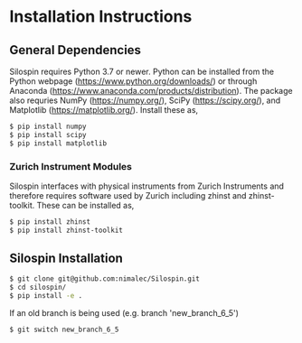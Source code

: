 # Installation Instructions  

## General Dependencies
Silospin requires Python 3.7 or newer. Python can be installed from the Python webpage (https://www.python.org/downloads/) or through Anaconda (https://www.anaconda.com/products/distribution). The package also requries NumPy (https://numpy.org/), SciPy (https://scipy.org/), and Matplotlib (https://matplotlib.org/). Install these as,

```bash
$ pip install numpy
$ pip install scipy
$ pip install matplotlib   
```
### Zurich Instrument Modules  

Silospin interfaces with physical instruments from Zurich Instruments and therefore requires software used by Zurich including zhinst and zhinst-toolkit. These can be installed as,

```bash
$ pip install zhinst
$ pip install zhinst-toolkit  
```

## Silospin Installation 

```bash
$ git clone git@github.com:nimalec/Silospin.git  
$ cd silospin/
$ pip install -e .
```

If an old branch is being used (e.g. branch 'new_branch_6_5')
```bash
$ git switch new_branch_6_5  
```
